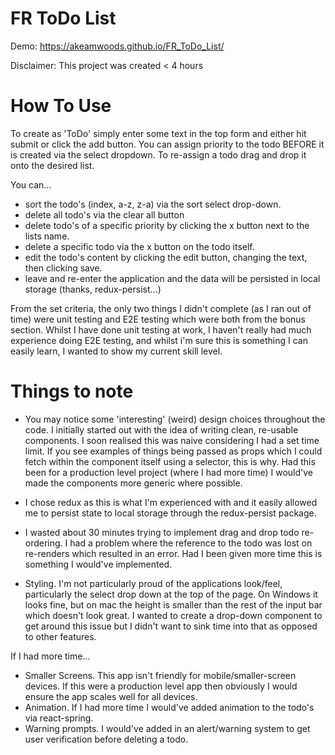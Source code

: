 # FR ToDo List

Demo: https://akeamwoods.github.io/FR_ToDo_List/

Disclaimer: This project was created < 4 hours

# How To Use
To create as 'ToDo' simply enter some text in the top form and either hit submit or click the add button.
You can assign priority to the todo BEFORE it is created via the select dropdown.
To re-assign a todo drag and drop it onto the desired list.

You can...
- sort the todo's (index, a-z, z-a) via the sort select drop-down.
- delete all todo's via the clear all button
- delete todo's of a specific priority by clicking the x button next to the lists name.
- delete a specific todo via the x button on the todo itself.
- edit the todo's content by clicking the edit button, changing the text, then clicking save.
- leave and re-enter the application and the data will be persisted in local storage (thanks, redux-persist...)

From the set criteria, the only two things I didn't complete (as I ran out of time) were unit testing and E2E testing which were both from the bonus section. Whilst I have done unit testing at work, I haven't really had much experience doing E2E testing, and whilst i'm sure this is something I can easily learn, I wanted to show my current skill level.

# Things to note
- You may notice some 'interesting' (weird) design choices throughout the code. I initially started out with the idea of writing clean, re-usable components. I soon realised this was naive considering I had a set time limit. If you see examples of things being passed as props which I could fetch within the component itself using a selector, this is why. Had this been for a production level project (where I had more time) I would've made the components more generic where possible. 

- I chose redux as this is what I'm experienced with and it easily allowed me to persist state to local storage through the redux-persist package.

- I wasted about 30 minutes trying to implement drag and drop todo re-ordering. I had a problem where the reference to the todo was lost on re-renders which resulted in an error. Had I been given more time this is something I would've implemented.

- Styling. I'm not particularly proud of the applications look/feel, particularly the select drop down at the top of the page. On Windows it looks fine, but on mac the height is smaller than the rest of the input bar which doesn't look great. I wanted to create a drop-down component to get around this issue but I didn't want to sink time into that as opposed to other features.

If I had more time...
- Smaller Screens. This app isn't friendly for mobile/smaller-screen devices. If this were a production level app then obviously I would ensure the app scales well for all devices.
- Animation. If I had more time I would've added animation to the todo's via react-spring.
- Warning prompts. I would've added in an alert/warning system to get user verification before deleting a todo.
